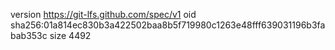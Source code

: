 version https://git-lfs.github.com/spec/v1
oid sha256:01a814ec830b3a422502baa8b5f719980c1263e48fff639031196b3fabab353c
size 4492
